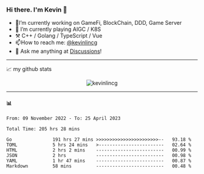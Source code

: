 ### Hi there. I'm Kevin 👋

- 🔭I’m currently working on GameFi, BlockChain, DDD, Game Server
- 🌱 I’m currently playing AIGC / K8S
-   :hammer_and_pick: C++ / Golang / TypeScript / Vue
- 📫How to reach me: [@kevinlincg](https://twitter.com/kevinlincg) 
-   :thought_balloon: Ask me anything at [Discussions](https://github.com/kevinlincg/kevinlincg/discussions/new)!

---

📈 my github stats

<p align="center"> <img src="https://github-readme-stats-ouuan.vercel.app/api?username=kevinlincg&theme=dark&show_icons=true&count_private=true" alt="kevinlincg" />

---

#### :bar_chart: 

<!--START_SECTION:waka-->

```text
From: 09 November 2022 - To: 25 April 2023

Total Time: 205 hrs 28 mins

Go               191 hrs 27 mins >>>>>>>>>>>>>>>>>>>>>>>--   93.18 %
TOML             5 hrs 24 mins   >------------------------   02.64 %
HTML             2 hrs 2 mins    -------------------------   00.99 %
JSON             2 hrs           -------------------------   00.98 %
YAML             1 hr 47 mins    -------------------------   00.87 %
Markdown         58 mins         -------------------------   00.48 %
```

<!--END_SECTION:waka-->
